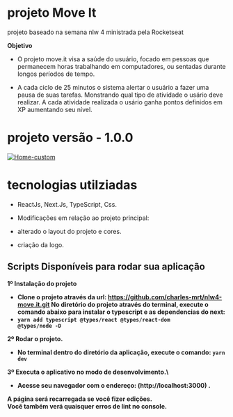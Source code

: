 # projeto Move It 
projeto baseado na semana nlw 4 ministrada pela Rocketseat

<strong>Objetivo</strong>
- O projeto move.it visa a saúde do usuário, focado em pessoas que permanecem horas trabalhando em computadores, ou sentadas durante longos períodos de tempo.

- A cada ciclo de 25 minutos o sistema alertar o usuário a fazer uma pausa de suas tarefas. Monstrando qual tipo de atividade o usário deve realizar.
A cada atividade realizada o usário ganha pontos definidos em XP aumentando seu nível.

<p align="center"><h1>projeto versão - 1.0.0 </h1>
  <a href="https://nlw4-move-it-charles-mrt.vercel.app/"><img src="https://i.ibb.co/cLb2KGt/Home-custom.jpg" alt="Home-custom" border="0"></a>
</p>

# tecnologias utilziadas
 - ReactJs, Next.Js, TypeScript, Css.
  
 - Modificações em relação ao projeto principal:
  - alterado o layout do projeto e cores.
  - criação da logo.


## Scripts Disponíveis para rodar sua aplicação

<strong> 1º </srtong>Instalação do projeto 
- Clone o projeto através da url: https://github.com/charles-mrt/nlw4-move.it.git
No diretório do projeto através do terminal, execute o comando abaixo para instalar o typescript e as dependencias do next:
- <strong> <code>yarn add typescript @types/react @types/react-dom @types/node -D</code></strong>

<strong> 2º </srtong>Rodar o projeto.
- No terminal dentro do diretório da aplicação, execute o comando:
<strong> <code>yarn dev</code></strong>

<strong> 3º </srtong>Executa o aplicativo no modo de desenvolvimento.\
- Acesse seu navegador com o endereço: (http://localhost:3000) .


A página será recarregada se você fizer edições. \
Você também verá quaisquer erros de lint no console.


